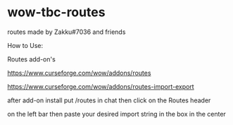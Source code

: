 # wow-tbc-routes
routes made by Zakku#7036 and friends

How to Use:

Routes add-on's 

https://www.curseforge.com/wow/addons/routes
 
https://www.curseforge.com/wow/addons/routes-import-export

after add-on install put /routes in chat then click on the Routes header

on the left bar then paste your desired import string in the box in the center
